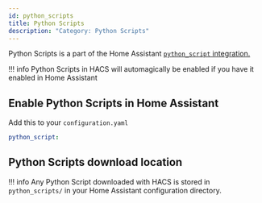 ```yaml
---
id: python_scripts
title: Python Scripts
description: "Category: Python Scripts"
---
```


Python Scripts is a part of the Home Assistant [`python_script` integration.](https://www.home-assistant.io/integrations/python_script/)

!!! info
    Python Scripts in HACS will automagically be enabled if you have it enabled in Home Assistant


## Enable Python Scripts in Home Assistant

Add this to your `configuration.yaml`

```yaml title="configuration.yaml"
python_script:
```

## Python Scripts download location

!!! info
    Any Python Script downloaded with HACS is stored in `python_scripts/` in your Home Assistant configuration directory.
